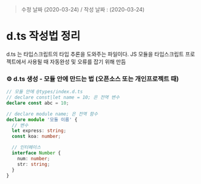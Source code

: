 > 수정 날짜 (2020-03-24) / 작성 날짜 : (2020-03-24)

# d.ts 작성법 정리
d.ts 는 타입스크립트의 타입 추론을 도와주는 파일이다. JS 모듈을 타입스크립트 프로젝트에서 사용될 때
자동완성 및 오류를 잡기 위해 만듬
### ⚙️ d.ts 생성 - 모듈 안에 만드는 법 (오픈소스 또는 개인프로젝트 때)

```ts
// 모듈 안에 @types/index.d.ts
// declare const|let name = 10; 은 전역 변수
declare const abc = 10;

// declare module name; 은 전역 함수
declare module '모듈 이름' { 
  // 변수
  let express: string;
  const koa: number;

  // 인터페이스
  interface Number {
    num: number;
    str: string;
  }
}
```